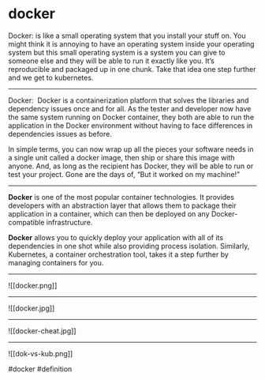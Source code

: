 # docker
Docker: is like a small operating system that you install your stuff on. You might think it is annoying to have an operating system inside your operating system but this small operating system is a system you can give to someone else and they will be able to run it exactly like you. It’s reproducible and packaged up in one chunk. Take that idea one step further and we get to kubernetes.
***
Docker:  Docker is a containerization platform that solves the libraries and dependency issues once and for all. As the tester and developer now have the same system running on Docker container, they both are able to run the application in the Docker environment without having to face differences in dependencies issues as before.

In simple terms, you can now wrap up all the pieces your software needs in a single unit called a docker image, then ship or share this image with anyone. And, as long as the recipient has Docker, they will be able to run or test your project. Gone are the days of, “But it worked on my machine!”
***
**Docker** is one of the most popular container technologies. It provides developers with an abstraction layer that allows them to package their application in a container, which can then be deployed on any Docker-compatible infrastructure.

**Docker** allows you to quickly deploy your application with all of its dependencies in one shot while also providing process isolation. Similarly, Kubernetes, a container orchestration tool, takes it a step further by managing containers for you.
***
![[docker.png]]
***
![[docker.jpg]]
***
![[docker-cheat.jpg]]
***
![[dok-vs-kub.png]]

#docker
#definition 
